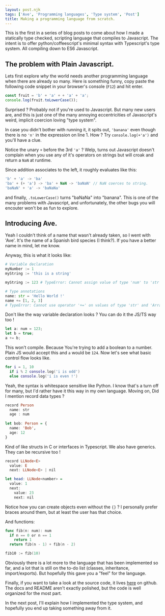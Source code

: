 ```yaml
---
layout: post.njk
tags: ['Ave', 'Programming languages', 'Type system', 'Post']
title: Making a programming language from scratch. 
---
```


This is the first in a series of blog posts to come about how I made a statically type checked, scripting 
language that compiles to Javascript. The intent is to offer python/coffeescript's minimal syntax
with Typescript's type system. All compiling down to ES6 Javascript.


## The problem with Plain Javascript.

Lets first explore *why* the world needs another programming language when there are already so many.
Here is something funny, copy paste the following code snippet in your browser's console (`F12`) and
hit enter. 

```js
const fruit = 'b' + 'a' + + 'a' + 'a';
console.log(fruit.toLowerCase());
```

Surprised ? 
Probably not if you're used to Javascript. But many new users are, and this is just one of the many annoying eccentricities 
of Javascript's weird, implicit coercion loving "type system".

In case you didn't bother with running it, it spits out, `'banana'` even though there is no `'n'`  in the expression on line 1.
How ? Try `console.log(+'a')` and you'll have a clue.

Notice the unary `+` before the 3rd `'a'` ? Welp, turns out Javascript doesn't complain when you use any of it's operators on 
strings but will croak and return a `NaN` at runtime.

Since addition associates to the left, it roughly evaluates like this: 


```js
'b' + 'a' -> 'ba' 
'ba' + (+ 'a') -> 'ba' + NaN -> 'baNaN' // NaN coerces to string.
'baNaN' + 'a' -> 'baNaNa'
```

and finally, `.toLowerCase()`  turns "baNaNa" into "banana". This is one of the many problems with Javascript,
 and unfortunately, the other bugs you will encouter won't be as fun to explore.  

## Introducing Ave.

Yeah I couldn't think of a name that wasn't already taken, so I went with 'Ave'. It's the name of a Spanish bird species (I think?).
If you have a better name in mind, let me know.

Anyway, this is what it looks like: 

```py
# Variable declaration 
myNumber := 1
myString := 'this is a string'

myString := 123 # TypeError: Cannot assign value of type 'num' to 'str'.

# Type annotations
name: str = 'Hello World !'
name += [1, 2, 3] 
# TypeError: Cannot use operator '+=' on values of type 'str' and 'Array<num>' 
```

Don't like the way variable declaration looks ? You can do it the JS/TS way too !

```ts
let a: num = 123;
let b = true;
a += b; 
```

This won't compile. Because You're trying to add a boolean to a number. 
Plain JS would accept this and `a` would be `124`. Now let's see what basic control flow looks like.

```lua
for i = 1, 10
  if i % 2 console.log('i is odd')
  else console.log('i is even !')
```

Yeah, the syntax is whitespace sensitive like Python. I know that's a turn off for many, but I'd 
rather have it this way in my own language. Moving on, 
Did I mention record data types ?

```hs
record Person
  name: str
  age : num
  
let bob: Person = {
  name: 'Bob',
  age: 12
}
```

Kind of like structs in C or interfaces in Typescript. 
We also have generics.
They can be recursive too !

```hs
record LLNode<E>
  value: E
  next: LLNode<E> | nil

let head: LLNode<number> =
  value: 1
  next:
    value: 23
    next: nil
```

Notice how you can create objects even without the `{}` ? I personally prefer braces around them,
but at least the user has that choice.

And functions:

```go
func fib(n: num): num
  if n == 0 or n == 1
    return 1
  return fib(n - 1) + fib(n - 2)

fib10 := fib(10)
```

Obviously there is a lot more to the language that has been implemented so far, 
and a lot that is still on the to-do list (classes, inheritance, import/exports). But hopefully 
this gave you a "feel" for the language.


Finally, if you want to take a look at the source code, it lives [here](https://github.com/srijan-paul/AveTS) on github.
The docs and README aren't exactly polished, but the code is well organized for the most part.


In the next post, I'll explain how I implemented the type system, and hopefully you end up taking something away from it. 
